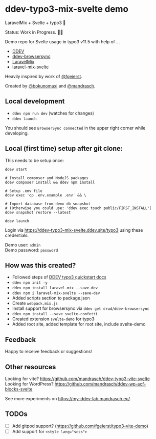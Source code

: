 # ddev-typo3-mix-svelte demo

LaravelMix + Svelte + typo3 🧡

Status: Work in Progress. 🧑‍🔧

Demo repo for Svelte usage in typo3 v11.5 with help of ...

- [DDEV](https://github.com/drud/ddev)
- [ddev-browsersync](https://github.com/drud/ddev-browsersync)
- [LaravelMix](https://laravel-mix.com/)
- [laravel-mix-svelte](https://laravel-mix.com/extensions/svelte)

Heavily inspired by work of [@fgeierst](https://github.com/fgeierst?tab=repositories).

Created by [@bokunomaxi](https://github.com/bokunomaxi) and [@mandrasch](https://github.com/mandrasch).

## Local development

- `ddev npm run dev` (watches for changes)
- `ddev launch`

You should see `BrowserSync connected` in the upper right corner while developing.

## Local (first time) setup after git clone:

This needs to be setup once:

```
ddev start

# Install composer and NodeJS packages
ddev composer install && ddev npm install

# Setup .env file
ddev exec 'cp .env.example .env' && \

# Import database from demo db snapshot
# (Otherwise you could use: 'ddev exec touch public/FIRST_INSTALL')
ddev snapshot restore --latest

ddev launch
```

Login via https://ddev-typo3-mix-svelte.ddev.site/typo3 using these credentials:

Demo user:  `admin`<br>
Demo password:  `password`

## How was this created?

- Followed steps of [DDEV typo3 quickstart docs](https://ddev.readthedocs.io/en/latest/users/quickstart/#typo3)
- `ddev npm init -y`
- `ddev npm install laravel-mix --save-dev`
- `ddev npm i laravel-mix-svelte --save-dev`
- Added scripts section to package.json
- Create `webpack.mix.js`
- Install support for browsersync via `ddev get drud/ddev-browsersync`
- `ddev npm install --save svelte-confetti`
- Created extension `svelte-demo` for typo3
- Added root site, added template for root site, include svelte-demo

## Feedback

Happy to receive feedback or suggestions!

## Other resources

Looking for vite? https://github.com/mandrasch/ddev-typo3-vite-svelte <br>
Looking for WordPress? https://github.com/mandrasch/ddev-wp-acf-blocks-svelte

See more experiments on https://my-ddev-lab.mandrasch.eu/.

## TODOs

- [ ] Add gitpod support? (https://github.com/fgeierst/typo3-vite-demo)
- [ ] Add support for `<style lang="scss">`
